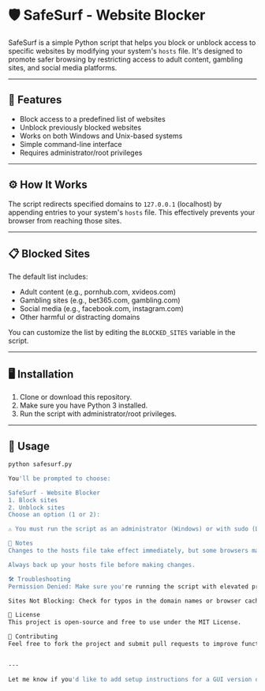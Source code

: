 # 🛡️ SafeSurf - Website Blocker

SafeSurf is a simple Python script that helps you block or unblock access to specific websites by modifying your system's `hosts` file. It's designed to promote safer browsing by restricting access to adult content, gambling sites, and social media platforms.

---

## 🚀 Features

- Block access to a predefined list of websites
- Unblock previously blocked websites
- Works on both Windows and Unix-based systems
- Simple command-line interface
- Requires administrator/root privileges

---

## ⚙️ How It Works

The script redirects specified domains to `127.0.0.1` (localhost) by appending entries to your system's `hosts` file. This effectively prevents your browser from reaching those sites.

---

## 📋 Blocked Sites

The default list includes:

- Adult content (e.g., pornhub.com, xvideos.com)
- Gambling sites (e.g., bet365.com, gambling.com)
- Social media (e.g., facebook.com, instagram.com)
- Other harmful or distracting domains

You can customize the list by editing the `BLOCKED_SITES` variable in the script.

---

## 🖥️ Installation

1. Clone or download this repository.
2. Make sure you have Python 3 installed.
3. Run the script with administrator/root privileges.

---

## 🔐 Usage

```bash
python safesurf.py

You'll be prompted to choose:

SafeSurf - Website Blocker
1. Block sites
2. Unblock sites
Choose an option (1 or 2):

⚠️ You must run the script as an administrator (Windows) or with sudo (Linux/macOS) for it to work.

🧠 Notes
Changes to the hosts file take effect immediately, but some browsers may cache DNS results. Restarting the browser or flushing DNS may help.

Always back up your hosts file before making changes.

🛠️ Troubleshooting
Permission Denied: Make sure you're running the script with elevated privileges.

Sites Not Blocking: Check for typos in the domain names or browser caching issues.

📜 License
This project is open-source and free to use under the MIT License.

🙌 Contributing
Feel free to fork the project and submit pull requests to improve functionality, add features, or expand the blocked site list.


---

Let me know if you'd like to add setup instructions for a GUI version or include logging features.


